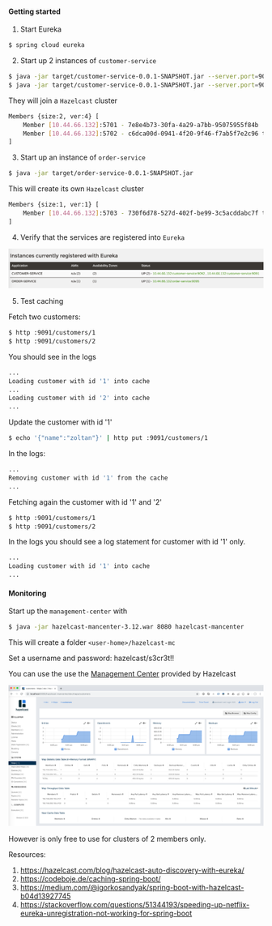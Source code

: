 #### Getting started

1. Start Eureka

```bash
$ spring cloud eureka
```

2. Start up 2 instances of `customer-service`

```bash
$ java -jar target/customer-service-0.0.1-SNAPSHOT.jar --server.port=9091
$ java -jar target/customer-service-0.0.1-SNAPSHOT.jar --server.port=9092
```

They will join a `Hazelcast` cluster

```bash
Members {size:2, ver:4} [
	Member [10.44.66.132]:5701 - 7e8e4b73-30fa-4a29-a7bb-95075955f84b
	Member [10.44.66.132]:5702 - c6dca00d-0941-4f20-9f46-f7ab5f7e2c96 this
]
```

3. Start up an instance of `order-service`

```bash
$ java -jar target/order-service-0.0.1-SNAPSHOT.jar
```

This will create its own `Hazelcast` cluster

```bash
Members {size:1, ver:1} [
	Member [10.44.66.132]:5703 - 730f6d78-527d-402f-be99-3c5acddabc7f this
]
```

4. Verify that the services are registered into `Eureka`

![eureka.png](images/eureka.png)

5. Test caching

Fetch two customers:

```bash
$ http :9091/customers/1
$ http :9091/customers/2
```

You should see in the logs

```bash
...
Loading customer with id '1' into cache
...
Loading customer with id '2' into cache
...
```

Update the customer with id '1'

```bash
$ echo '{"name":"zoltan"}' | http put :9091/customers/1
```

In the logs:

```bash
...
Removing customer with id '1' from the cache
...
```

Fetching again the customer with id '1' and '2'

```bash
$ http :9091/customers/1
$ http :9091/customers/2
```

In the logs you should see a log statement for customer with id '1' only. 

```bash
...
Loading customer with id '1' into cache
...
```

#### Monitoring

Start up the `management-center` with

```bash
$ java -jar hazelcast-mancenter-3.12.war 8080 hazelcast-mancenter
```

This will create a folder `<user-home>/hazelcast-mc`

Set a username and password: hazelcast/s3cr3t!!

You can use the use the [Management Center](https://hazelcast.org/download/#management-center) provided by Hazelcast

![hazelcast-management-center.png](images/hazelcast-management-center.png)

However is only free to use for clusters of 2 members only.

Resources:

1. https://hazelcast.com/blog/hazelcast-auto-discovery-with-eureka/
2. https://codeboje.de/caching-spring-boot/
3. https://medium.com/@igorkosandyak/spring-boot-with-hazelcast-b04d13927745
4. https://stackoverflow.com/questions/51344193/speeding-up-netflix-eureka-unregistration-not-working-for-spring-boot